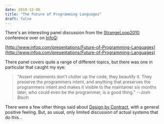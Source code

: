 ```yaml
---
date: 2010-12-06
title: "The Future of Programming Languages"
draft: false
---
```


There's an interesting panel discussion from the [StrangeLoop2010](http://strangeloop2010.com/) conference over on [InfoQ](http://www.infoq.com/):

[http://www.infoq.com/presentations/Future-of-Programming-Languages](http://www.infoq.com/presentations/Future-of-Programming-Languages)

There panel covers quite a range of different topics, but there was one in particular that caught my eye:

> "Assert statements don't clutter up the code, they beautify it.  They preserve the programmers intent, and anything that preserves the programmers intent and makes it visible to the maintainer six months later, who could even be the programmer, is a good thing." --Josh Bloch


There were a few other things said about [Design by Contract](http://wikipedia.org/wiki/Design_by_Contract), with a general positive feeling.  But, as usual, only limited discussion of actual systems that do this...




